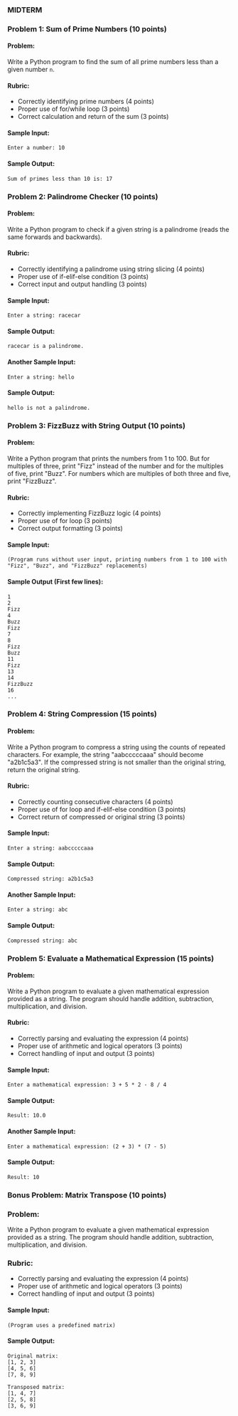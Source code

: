 ### MIDTERM

### Problem 1: Sum of Prime Numbers (10 points)

#### Problem:
Write a Python program to find the sum of all prime numbers less than a given number `n`.

#### Rubric:
- Correctly identifying prime numbers (4 points)
- Proper use of for/while loop (3 points)
- Correct calculation and return of the sum (3 points)

#### Sample Input:
```
Enter a number: 10
```

#### Sample Output:
```
Sum of primes less than 10 is: 17
```

### Problem 2: Palindrome Checker (10 points)

#### Problem:
Write a Python program to check if a given string is a palindrome (reads the same forwards and backwards).

#### Rubric:
- Correctly identifying a palindrome using string slicing (4 points)
- Proper use of if-elif-else condition (3 points)
- Correct input and output handling (3 points)

#### Sample Input:
```
Enter a string: racecar
```

#### Sample Output:
```
racecar is a palindrome.
```

#### Another Sample Input:
```
Enter a string: hello
```

#### Sample Output:
```
hello is not a palindrome.
```

### Problem 3: FizzBuzz with String Output (10 points)

#### Problem:
Write a Python program that prints the numbers from 1 to 100. But for multiples of three, print "Fizz" instead of the number and for the multiples of five, print "Buzz". For numbers which are multiples of both three and five, print "FizzBuzz".

#### Rubric:
- Correctly implementing FizzBuzz logic (4 points)
- Proper use of for loop (3 points)
- Correct output formatting (3 points)

#### Sample Input:
```
(Program runs without user input, printing numbers from 1 to 100 with "Fizz", "Buzz", and "FizzBuzz" replacements)
```

#### Sample Output (First few lines):
```
1
2
Fizz
4
Buzz
Fizz
7
8
Fizz
Buzz
11
Fizz
13
14
FizzBuzz
16
...
```

### Problem 4: String Compression (15 points)

#### Problem:
Write a Python program to compress a string using the counts of repeated characters. For example, the string "aabcccccaaa" should become "a2b1c5a3". If the compressed string is not smaller than the original string, return the original string.

#### Rubric:
- Correctly counting consecutive characters (4 points)
- Proper use of for loop and if-elif-else condition (3 points)
- Correct return of compressed or original string (3 points)

#### Sample Input:
```
Enter a string: aabcccccaaa
```

#### Sample Output:
```
Compressed string: a2b1c5a3
```

#### Another Sample Input:
```
Enter a string: abc
```

#### Sample Output:
```
Compressed string: abc
```

### Problem 5: Evaluate a Mathematical Expression (15 points)

#### Problem:
Write a Python program to evaluate a given mathematical expression provided as a string. The program should handle addition, subtraction, multiplication, and division.

#### Rubric:
- Correctly parsing and evaluating the expression (4 points)
- Proper use of arithmetic and logical operators (3 points)
- Correct handling of input and output (3 points)

#### Sample Input:
```
Enter a mathematical expression: 3 + 5 * 2 - 8 / 4
```

#### Sample Output:
```
Result: 10.0
```

#### Another Sample Input:
```
Enter a mathematical expression: (2 + 3) * (7 - 5)
```

#### Sample Output:
```
Result: 10
```

### Bonus Problem: Matrix Transpose (10 points)

### Problem:
Write a Python program to evaluate a given mathematical expression provided as a string. The program should handle addition, subtraction, multiplication, and division.

### Rubric:
- Correctly parsing and evaluating the expression (4 points)
- Proper use of arithmetic and logical operators (3 points)
- Correct handling of input and output (3 points)

#### Sample Input:
```
(Program uses a predefined matrix)
```

#### Sample Output:
```
Original matrix:
[1, 2, 3]
[4, 5, 6]
[7, 8, 9]

Transposed matrix:
[1, 4, 7]
[2, 5, 8]
[3, 6, 9]
```
